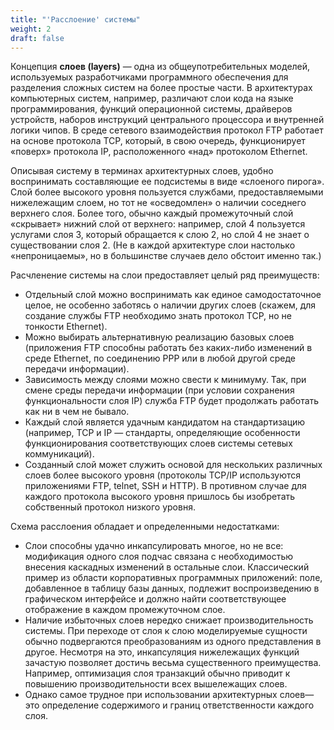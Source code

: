 ```yaml
---
title: "'Расслоение' системы"
weight: 2
draft: false
---
```


Концепция **слоев (layers)** — одна из общеупотребительных моделей, используемых разработчиками программного обеспечения для разделения сложных систем на более простые части. В архитектурах компьютерных систем, например, различают слои кода на языке программирования, функций операционной системы, драйверов устройств, наборов инструкций центрального процессора и внутренней логики чипов. В среде сетевого взаимодействия протокол FTP работает на основе протокола TCP, который, в свою очередь, функционирует «поверх» протокола IP, расположенного «над» протоколом Ethernet.

Описывая систему в терминах архитектурных слоев, удобно воспринимать составляющие ее подсистемы в виде «слоеного пирога». Слой более высокого уровня пользуется службами, предоставляемыми нижележащим слоем, но тот не «осведомлен» о наличии соседнего верхнего слоя. Более того, обычно каждый промежуточный слой «скрывает» нижний слой от верхнего: например, слой 4 пользуется услугами слоя 3, который обращается к слою 2, но слой 4 не знает о существовании слоя 2. (Не в каждой архитектуре слои настолько «непроницаемы», но в большинстве случаев дело обстоит именно так.)

Расчленение системы на слои предоставляет целый ряд преимуществ:
* Отдельный слой можно воспринимать как единое самодостаточное целое, не особенно заботясь о наличии других слоев (скажем, для создание службы FTP необходимо знать протокол TCP, но не тонкости Ethernet).
* Можно выбирать альтернативную реализацию базовых слоев (приложения FTP способны работать без каких-либо изменений в среде Ethernet, по соединению РРР или в любой другой среде передачи информации).
* Зависимость между слоями можно свести к минимуму. Так, при смене среды передачи информации (при условии сохранения функциональности слоя IP) служба FTP будет продолжать работать как ни в чем не бывало.
* Каждый слой является удачным кандидатом на стандартизацию (например, TCP и IP — стандарты, определяющие особенности функционирования соответствующих слоев системы сетевых коммуникаций).
* Созданный слой может служить основой для нескольких различных слоев более высокого уровня (протоколы TCP/IP используются приложениями FTP, telnet, SSH и HTTP). В противном случае для каждого протокола высокого уровня пришлось бы изобретать собственный протокол низкого уровня.

Схема расслоения обладает и определенными недостатками:
* Слои способны удачно инкапсулировать многое, но не все: модификация одного слоя подчас связана с необходимостью внесения каскадных изменений в остальные слои. Классический пример из области корпоративных программных приложений: поле, добавленное в таблицу базы данных, подлежит воспроизведению в графическом интерфейсе и должно найти соответствующее отображение в каждом промежуточном слое.
* Наличие избыточных слоев нередко снижает производительность системы. При переходе от слоя к слою моделируемые сущности обычно подвергаются преобразованиям из одного представления в другое. Несмотря на это, инкапсуляция нижележащих функций зачастую позволяет достичь весьма существенного преимущества. Например, оптимизация слоя транзакций обычно приводит к повышению производительности всех вышележащих слоев.
* Однако самое трудное при использовании архитектурных слоев— это определение содержимого и границ ответственности каждого слоя.